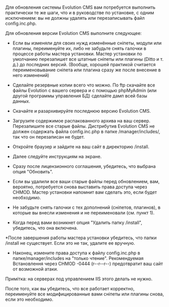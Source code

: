 Для обновления системы Evolution CMS вам потребуется выполнить практически те же шаги, что и в руководстве по установке, с одним исключением: вы не должны удалять или перезаписывать файл config.inc.php.


Для обновления версии Evolution CMS выполните следующее:

* Если вы изменяли для своих нужд изменённые сніпеты, модули или плагины, переименуйте их, либо не забудьте снять галочки в процессе работы мастера установки. Мастер установки по умолчанию перезапишет все штатные сніпеты или плагины (Ditto и т. д.) до последних версий. (Вообще, хорошей практикой считается переименовывание сніпета или плагина сразу же после внесение в него изменений)


* Сделайте резервные копии всего что можно. По ftp скачайте все файлы Evolution с вашего сервера и с помощью phpMyAdmin (или другой программы управления БД) сделайте дамп всей базы данных.
* Скачайте и разархивируйте последнюю версию Evolution CMS.
* Загрузите содержимое распакованного архива на ваш сервер. Перезапишите все старые файлы. Дистрибутив Evolution CMS не должен содержать файла config.inc.php в папке /manager/includes/, так что он перезаписан не будет.
* Откройте браузер и зайдите на ваш сайт в директорию /install.
* Далее следуйте инструкциям на экране.
* Сразу после лицензионного соглашения, убедитесь, что выбрана опция "Обновить".

* Если вы удалили все ваши старые файлы перед обновлением, вам, вероятно, потребуется снова выставить права доступа через CHMOD. Мастер установки напомнит вам сделать это, если будет необходимо.

* Не забудьте снять галочки с тех дополнений (сніпетов, плагинов), в которые вы внесли изменения и не переименовали (см. пункт 1).

* Когда перед вами возникнет опция "Удалить папку /install", убедитесь, что она включена.

*После завершения работы мастера установки убедитесь, что папки /install не существует. Если это не так, удалите ее вручную.

* Наконец, измените права доступа к файлу config.inc.php в папке/manager/includes на "только чтение". Рекомендуемая Встановлення через CHMOD -0444 (r--r--r--) предотвратит ваш сайт от возможной атаки. 

Примітка: на серверах под управлением IIS этого делать не нужно.

После того, как вы убедитесь, что все работает корректно, переименуйте все модифицированные вами сніпеты или плагины снова, если это необходимо.